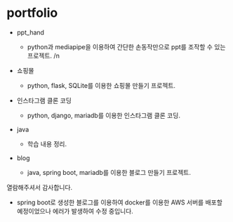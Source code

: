 # portfolio

+ ppt_hand
  * python과 mediapipe을 이용하여 간단한 손동작만으로 ppt를 조작할 수 있는 프로젝트.
  /n
  
  

+ 쇼핑몰
  * python, flask, SQLite를 이용한 쇼핑몰 만들기 프로젝트.
  
  
  

+ 인스타그램 클론 코딩
  * python, django, mariadb를 이용한 인스타그램 클론 코딩.
  
  
  

+ java
  * 학습 내용 정리.
  
  
  

+ blog
  * java, spring boot, mariadb를 이용한 블로그 만들기 프로젝트.
  




열람해주셔서 감사합니다.

* spring boot로 생성한 블로그를 이용하여 docker를 이용한 AWS 서버를 배포할 예정이었으나 에러가 발생하여 수정 중입니다.
